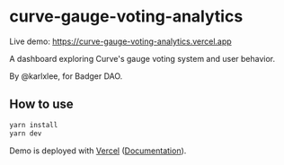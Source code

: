 # curve-gauge-voting-analytics

Live demo: https://curve-gauge-voting-analytics.vercel.app

A dashboard exploring Curve's gauge voting system and user behavior.

By @karlxlee, for Badger DAO.

## How to use

```bash
yarn install
yarn dev
```

Demo is deployed with [Vercel](https://vercel.com/) ([Documentation](https://nextjs.org/docs/deployment)).
